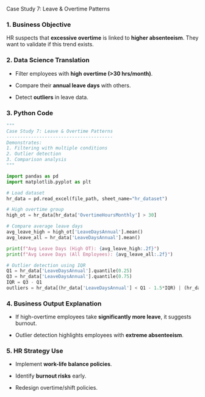 Case Study 7: Leave & Overtime Patterns

### 1. Business Objective

HR suspects that **excessive overtime** is linked to **higher absenteeism**. They want to validate if this trend exists.

### 2. Data Science Translation

- Filter employees with **high overtime (>30 hrs/month)**.

- Compare their **annual leave days** with others.

- Detect **outliers** in leave data.

### 3. Python Code

```python
"""
Case Study 7: Leave & Overtime Patterns
---------------------------------------
Demonstrates:
1. Filtering with multiple conditions
2. Outlier detection
3. Comparison analysis
"""

import pandas as pd
import matplotlib.pyplot as plt

# Load dataset
hr_data = pd.read_excel(file_path, sheet_name="hr_dataset")

# High overtime group
high_ot = hr_data[hr_data['OvertimeHoursMonthly'] > 30]

# Compare average leave days
avg_leave_high = high_ot['LeaveDaysAnnual'].mean()
avg_leave_all = hr_data['LeaveDaysAnnual'].mean()

print(f"Avg Leave Days (High OT): {avg_leave_high:.2f}")
print(f"Avg Leave Days (All Employees): {avg_leave_all:.2f}")

# Outlier detection using IQR
Q1 = hr_data['LeaveDaysAnnual'].quantile(0.25)
Q3 = hr_data['LeaveDaysAnnual'].quantile(0.75)
IQR = Q3 - Q1
outliers = hr_data[(hr_data['LeaveDaysAnnual'] < Q1 - 1.5*IQR) | (hr_data['LeaveDaysAnnual'] > Q3 + 1.5*IQR)]
```

### 4. Business Output Explanation

- If high-overtime employees take **significantly more leave**, it suggests burnout.

- Outlier detection highlights employees with **extreme absenteeism**.

### 5. HR Strategy Use

- Implement **work-life balance policies**.

- Identify **burnout risks** early.

- Redesign overtime/shift policies.
